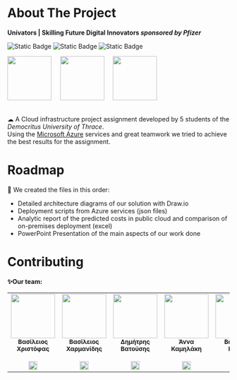 # About The Project
**Univators | Skilling Future Digital Innovators *sponsored by Pfizer***

![Static Badge](https://img.shields.io/badge/Draw.io-%23F08705?style=flat-square&logo=diagrams.net&logoColor=white&color=%23F08705)
![Static Badge](https://img.shields.io/badge/JSON-black?style=flat-square&logo=json&logoColor=white&color=black&link=%3Chtml%3Ediagrams.net%3C%2Fhtml%3E)
![Static Badge](https://img.shields.io/badge/Microsoft-%20Azure-1?style=flat-square&logo=github&logoColor=white&color=%2337BCEC&link=https%3A%2F%2Fportal.azure.com)

<img  src="https://terramine.eu/images/partners/partner03-duth-200h.png" width="100px"/> &nbsp; &nbsp;
<img  src="https://upload.wikimedia.org/wikipedia/commons/thumb/5/57/Pfizer_%282021%29.svg/1920px-Pfizer_%282021%29.svg.png" width="100px"/> &nbsp; &nbsp;
<img  src="https://codehub.gr/wp-content/uploads/2020/02/CodeHub-logo_Full.png" width="100px"/><br><br>

☁ A Cloud infrastructure project assignment developed by 5 students of the *Democritus University of Thrace*.<br>
Using the [Microsoft Azure](https://portal.azure.com/) services and great teamwork we tried to achieve the best results for the assignment.

# Roadmap
🔧 We created the files in this order:

* Detailed architecture diagrams of our solution with Draw.io 
* Deployment scripts from Azure services (json files)
* Analytic report of the predicted costs in public cloud and comparison of on-premises
  deployment (excel)
* PowerPoint Presentation of the main aspects of our work done

# Contributing
**✨Our team:**
<table>
  <tbody>
    <tr>
      <td align="center" valign="top" width="14.28%"><a href="https://github.com/BillisC"><img src="https://avatars.githubusercontent.com/u/26091373" width="100px;"/><br/><sub><b>Βασίλειος Χριστόφας</b></sub></a><br/><br>
      <a href="https://www.linkedin.com/in/vasileios-christofas/"> <img src="https://upload.wikimedia.org/wikipedia/commons/c/ca/LinkedIn_logo_initials.png" width="20px;"/></a></td>  
      <td align="center" valign="top" width="14.28%"><a href="https://github.com/BillyTheTroller"><img src="https://avatars.githubusercontent.com/u/153131248?" width="100px;"/><br/><sub><b>Βασίλειος Χαρμανίδης</b></sub></a><br/><br>
      <a href="https://www.linkedin.com/in/vasilis-charmanidis/"> <img src="https://upload.wikimedia.org/wikipedia/commons/c/ca/LinkedIn_logo_initials.png" width="20px;"/></a></td>      
      <td align="center" valign="top" width="14.28%"><a href="https://github.com/TsipiDev"><img src="https://avatars.githubusercontent.com/u/182362978" width="100px;"/><br/><sub><b>Δημήτρης Βατούσης</b></sub></a><br/><br>
      <a href="https://www.linkedin.com/in/dimitris-vatousis/"> <img src="https://upload.wikimedia.org/wikipedia/commons/c/ca/LinkedIn_logo_initials.png" width="20px;"/></a></td>
      <td align="center" valign="top" width="14.28%"><a href="https://github.com/ankamim"><img src="https://avatars.githubusercontent.com/u/185844696?" width="100px;" /><br/><sub><b>Άννα <br> Καμηλάκη</b></sub></a><br/><br>
      <a href="https://www.linkedin.com/in/anna-kamilaki/"> <img src="https://upload.wikimedia.org/wikipedia/commons/c/ca/LinkedIn_logo_initials.png" width="20px;"/></a></td>
      <td align="center" valign="top" width="14.28%"><a href="https://github.com/afroksilanthi"><img src="https://avatars.githubusercontent.com/u/103579857" width="100px;"/><br/><sub><b>Βασιλική <br> Κόνου</b></sub></a><br><br/>
      <a href="https://www.linkedin.com/in/vasiliki-konou/"> <img src="https://upload.wikimedia.org/wikipedia/commons/c/ca/LinkedIn_logo_initials.png" width="20px;"/></a></td>
    </tr>  
  </tbody>
</table>
